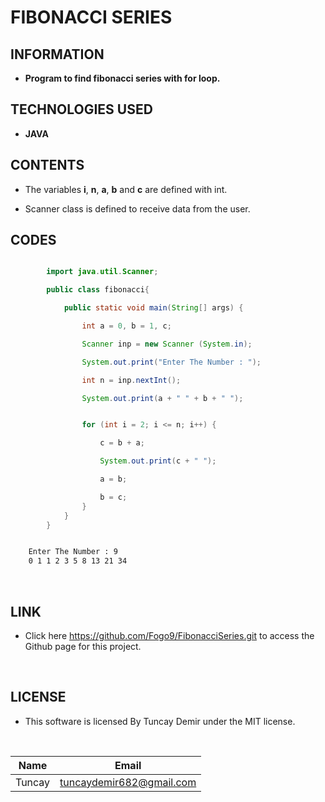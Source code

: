 # **FIBONACCI SERIES**

## INFORMATION

* **Program to find fibonacci series with for loop.**

## TECHNOLOGIES USED

* **JAVA**

## CONTENTS

* The variables **i**, **n**, **a**, **b** and **c** are defined with int.

* Scanner class is defined to receive data from the user.

## CODES

```Java

        import java.util.Scanner;

        public class fibonacci{

            public static void main(String[] args) {

                int a = 0, b = 1, c;

                Scanner inp = new Scanner (System.in);

                System.out.print("Enter The Number : ");

                int n = inp.nextInt();

                System.out.print(a + " " + b + " ");


```

```Java

                for (int i = 2; i <= n; i++) {

                    c = b + a;

                    System.out.print(c + " ");

                    a = b;

                    b = c;
                }
            }
        }

```

```bash

    Enter The Number : 9
    0 1 1 2 3 5 8 13 21 34

```

<br />

## LINK

* Click here https://github.com/Fogo9/FibonacciSeries.git to access the Github page for this project.

<br />

## LICENSE

* This software is licensed By Tuncay Demir under the MIT license.

<br />




| Name |  Email |
| ---- |  ----- |
| Tuncay | tuncaydemir682@gmail.com |
